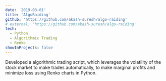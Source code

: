 ```yaml
---
date: '2019-03-01'
title: 'AlgoRaiding'
github: 'https://github.com/akash-suresh/algo-raiding'
# external: 'https://github.com/akash-suresh/algo-raiding'
tech:
  - Python
  - Algorithmic Trading
  - Renko
showInProjects: false
---
```


Developed a algorithmic trading script, which leverages the volatility of the stock market to make trades automatically, to make marginal profits and minimize loss using Renko charts in Python.
